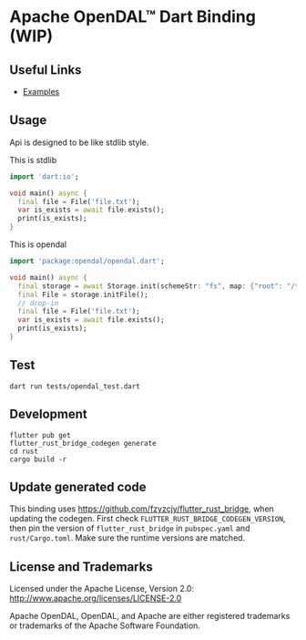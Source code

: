 # Apache OpenDAL™ Dart Binding (WIP)

## Useful Links

- [Examples](./examples)

## Usage

Api is designed to be like stdlib style.

This is stdlib

```dart
import 'dart:io';

void main() async {
  final file = File('file.txt');
  var is_exists = await file.exists();
  print(is_exists);
}
```

This is opendal

```dart
import 'package:opendal/opendal.dart';

void main() async {
  final storage = await Storage.init(schemeStr: "fs", map: {"root": "/tmp"});
  final File = storage.initFile();
  // drop-in
  final file = File('file.txt');
  var is_exists = await file.exists();
  print(is_exists);
}

```

## Test

```
dart run tests/opendal_test.dart
```

## Development

```
flutter pub get
flutter_rust_bridge_codegen generate
cd rust
cargo build -r
```

## Update generated code

This binding uses <https://github.com/fzyzcjy/flutter_rust_bridge>, when updating the codegen. First check `FLUTTER_RUST_BRIDGE_CODEGEN_VERSION`, then pin the version of `flutter_rust_bridge` in `pubspec.yaml` and `rust/Cargo.toml`. Make sure the runtime versions are matched.

## License and Trademarks

Licensed under the Apache License, Version 2.0: http://www.apache.org/licenses/LICENSE-2.0

Apache OpenDAL, OpenDAL, and Apache are either registered trademarks or trademarks of the Apache Software Foundation.
